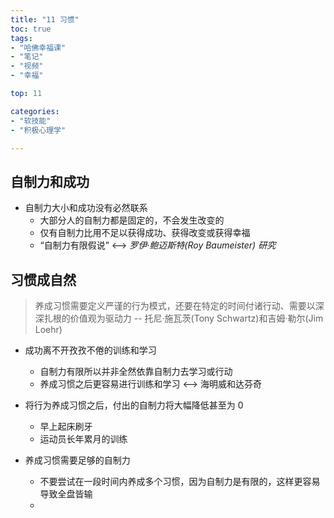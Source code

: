 ```yaml
---
title: "11 习惯"
toc: true
tags: 
- "哈佛幸福课" 
- "笔记" 
- "视频" 
- "幸福"

top: 11

categories:
- "软技能"
- "积极心理学"

---
```

## 自制力和成功

- 自制力大小和成功没有必然联系
  - 大部分人的自制力都是固定的，不会发生改变的
  - 仅有自制力比用不足以获得成功、获得改变或获得幸福
  - “自制力有限假说” <--> *罗伊·鲍迈斯特(Roy Baumeister) 研究* 



## 习惯成自然

> 养成习惯需要定义严谨的行为模式，还要在特定的时间付诸行动、需要以深深扎根的价值观为驱动力 -- 托尼·施瓦茨(Tony Schwartz)和吉姆·勒尔(Jim Loehr) 



- 成功离不开孜孜不倦的训练和学习
  - 自制力有限所以并非全然依靠自制力去学习或行动
  - 养成习惯之后更容易进行训练和学习 <--> 海明威和达芬奇


- 将行为养成习惯之后，付出的自制力将大幅降低甚至为 0 
  - 早上起床刷牙
  - 运动员长年累月的训练
- 养成习惯需要足够的自制力
  - 不要尝试在一段时间内养成多个习惯，因为自制力是有限的，这样更容易导致全盘皆输
  - ​

